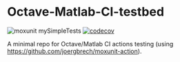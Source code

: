 # Octave-Matlab-CI-testbed

![moxunit mySimpleTests](https://github.com/jorgepz/Octave_Matlab_CI_Testbed/actions/workflows/moxunit_mySimpleTests.yml/badge.svg)
[![codecov](https://codecov.io/gh/jorgepz/Octave_Matlab_CI_Testbed/branch/main/graph/badge.svg?token=AAU3P7FT5E)](https://codecov.io/gh/jorgepz/Octave_Matlab_CI_Testbed)

A minimal repo for Octave/Matlab CI actions testing (using https://github.com/joergbrech/moxunit-action).
